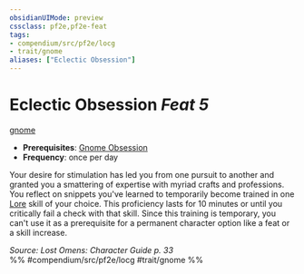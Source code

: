 ```yaml
---
obsidianUIMode: preview
cssclass: pf2e,pf2e-feat
tags:
- compendium/src/pf2e/locg
- trait/gnome
aliases: ["Eclectic Obsession"]
---
```

# Eclectic Obsession  *Feat 5*  
[gnome](../../rules/traits/gnome.md)  

- **Prerequisites**: [Gnome Obsession](gnome-obsession.md)
- **Frequency**: once per day

Your desire for stimulation has led you from one pursuit to another and granted you a smattering of expertise with myriad crafts and professions. You reflect on snippets you've learned to temporarily become trained in one [Lore](../skills.md#Lore) skill of your choice. This proficiency lasts for 10 minutes or until you critically fail a check with that skill. Since this training is temporary, you can't use it as a prerequisite for a permanent character option like a feat or a skill increase.

*Source: Lost Omens: Character Guide p. 33*  
%% #compendium/src/pf2e/locg #trait/gnome %%